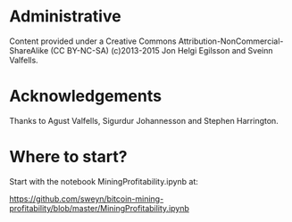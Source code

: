 
# Administrative

Content provided under a Creative Commons Attribution-NonCommercial-ShareAlike (CC BY-NC-SA) (c)2013-2015 Jon Helgi Egilsson and Sveinn Valfells. 

# Acknowledgements

Thanks to Agust Valfells, Sigurdur Johannesson and Stephen Harrington.

# Where to start?

Start with the notebook MiningProfitability.ipynb at:

https://github.com/sweyn/bitcoin-mining-profitability/blob/master/MiningProfitability.ipynb
